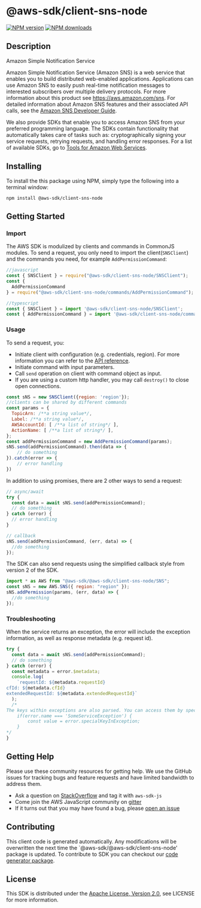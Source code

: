 # @aws-sdk/client-sns-node

[![NPM version](https://img.shields.io/npm/v/@aws-sdk/client-sns-node/preview.svg)](https://www.npmjs.com/package/@aws-sdk/client-sns-node)
[![NPM downloads](https://img.shields.io/npm/dm/@aws-sdk/client-sns-node.svg)](https://www.npmjs.com/package/@aws-sdk/client-sns-node)

## Description

<fullname>Amazon Simple Notification Service</fullname> <p>Amazon Simple Notification Service (Amazon SNS) is a web service that enables you to build distributed web-enabled applications. Applications can use Amazon SNS to easily push real-time notification messages to interested subscribers over multiple delivery protocols. For more information about this product see <a href="http://aws.amazon.com/sns/">https://aws.amazon.com/sns</a>. For detailed information about Amazon SNS features and their associated API calls, see the <a href="https://docs.aws.amazon.com/sns/latest/dg/">Amazon SNS Developer Guide</a>. </p> <p>We also provide SDKs that enable you to access Amazon SNS from your preferred programming language. The SDKs contain functionality that automatically takes care of tasks such as: cryptographically signing your service requests, retrying requests, and handling error responses. For a list of available SDKs, go to <a href="http://aws.amazon.com/tools/">Tools for Amazon Web Services</a>. </p>

## Installing

To install the this package using NPM, simply type the following into a terminal window:

```
npm install @aws-sdk/client-sns-node
```

## Getting Started

### Import

The AWS SDK is modulized by clients and commands in CommonJS modules. To send a request, you only need to import the client(`SNSClient`) and the commands you need, for example `AddPermissionCommand`:

```javascript
//javascript
const { SNSClient } = require("@aws-sdk/client-sns-node/SNSClient");
const {
  AddPermissionCommand
} = require("@aws-sdk/client-sns-node/commands/AddPermissionCommand");
```

```javascript
//typescript
const { SNSClient } = import '@aws-sdk/client-sns-node/SNSClient';
const { AddPermissionCommand } = import '@aws-sdk/client-sns-node/commands/AddPermissionCommand';
```

### Usage

To send a request, you:

- Initiate client with configuration (e.g. credentials, region). For more information you can refer to the [API reference][].
- Initiate command with input parameters.
- Call `send` operation on client with command object as input.
- If you are using a custom http handler, you may call `destroy()` to close open connections.

```javascript
const sNS = new SNSClient({region: 'region'});
//clients can be shared by different commands
const params = {
  TopicArn: /**a string value*/,
  Label: /**a string value*/,
  AWSAccountId: [ /**a list of string*/ ],
  ActionName: [ /**a list of string*/ ],
};
const addPermissionCommand = new AddPermissionCommand(params);
sNS.send(addPermissionCommand).then(data => {
    // do something
}).catch(error => {
    // error handling
})
```

In addition to using promises, there are 2 other ways to send a request:

```javascript
// async/await
try {
  const data = await sNS.send(addPermissionCommand);
  // do something
} catch (error) {
  // error handling
}
```

```javascript
// callback
sNS.send(addPermissionCommand, (err, data) => {
  //do something
});
```

The SDK can also send requests using the simplified callback style from version 2 of the SDK.

```javascript
import * as AWS from "@aws-sdk/@aws-sdk/client-sns-node/SNS";
const sNS = new AWS.SNS({ region: "region" });
sNS.addPermission(params, (err, data) => {
  //do something
});
```

### Troubleshooting

When the service returns an exception, the error will include the exception information, as well as response metadata (e.g. request id).

```javascript
try {
  const data = await sNS.send(addPermissionCommand);
  // do something
} catch (error) {
  const metadata = error.$metadata;
  console.log(
    `requestId: ${metadata.requestId}
cfId: ${metadata.cfId}
extendedRequestId: ${metadata.extendedRequestId}`
  );
  /*
The keys within exceptions are also parsed. You can access them by specifying exception names:
    if(error.name === 'SomeServiceException') {
        const value = error.specialKeyInException;
    }
*/
}
```

## Getting Help

Please use these community resources for getting help. We use the GitHub issues for tracking bugs and feature requests and have limited bandwidth to address them.

- Ask a question on [StackOverflow](https://stackoverflow.com/questions/tagged/aws-sdk-js) and tag it with `aws-sdk-js`
- Come join the AWS JavaScript community on [gitter](https://gitter.im/aws/aws-sdk-js-v3)
- If it turns out that you may have found a bug, please [open an issue](https://github.com/aws/aws-sdk-js-v3/issues)

## Contributing

This client code is generated automatically. Any modifications will be overwritten the next time the `@aws-sdk/@aws-sdk/client-sns-node' package is updated. To contribute to SDK you can checkout our [code generator package][].

## License

This SDK is distributed under the
[Apache License, Version 2.0](http://www.apache.org/licenses/LICENSE-2.0),
see LICENSE for more information.

[code generator package]: https://github.com/aws/aws-sdk-js-v3/tree/master/packages/service-types-generator
[api reference]: https://docs.aws.amazon.com/AWSJavaScriptSDK/latest/
